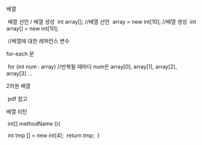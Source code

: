 

배열

​	배열 선언 / 배열 생성
​	int array[];						//배열 선언
​	array = new int[10];		//배열 생성
​	int array[] = new int[10];

​	//배열에 대한 레퍼런스 변수

for-each 문

​	for (int num : array) //반복될 때마다 num은 array[0], array[1], array[2], array[3] ...

2차원 배열

​	pdf 참고

배열 리턴

​	int[] methodName (){

​		int tmp [] = new int[4];
​		return tmp;
​	}



